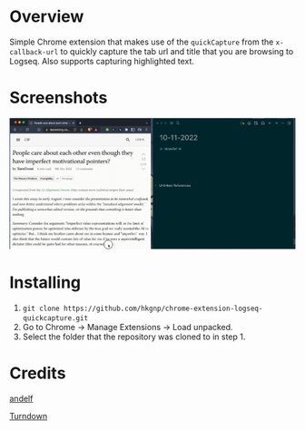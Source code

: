 # Overview

Simple Chrome extension that makes use of the `quickCapture` from the `x-callback-url` to quickly capture the tab url and title that you are browsing to Logseq. Also supports capturing highlighted text.

# Screenshots

![](/screenshots/logseq-quickcapture.gif)

# Installing

1. `git clone https://github.com/hkgnp/chrome-extension-logseq-quickcapture.git`
2. Go to Chrome -> Manage Extensions -> Load unpacked.
3. Select the folder that the repository was cloned to in step 1.

# Credits

[andelf](https://github.com/logseq/logseq/pull/5721)

[Turndown](https://github.com/mixmark-io/turndown)
